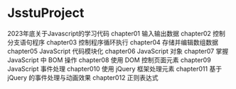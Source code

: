 # JsstuProject
2023年底关于Javascript的学习代码
chapter01 输入输出数据
chapter02 控制分支语句程序
chapter03 控制程序循环执行
chapter04 存储并编辑数组数据
chapter05 JavaScript 代码模块化
chapter06 JavaScript 对象
chapter07 掌握 JavaScript 中 BOM 操作
chapter08 使用 DOM 控制页面元素
chapter09 JavaScript 事件处理
chapter010 使用 jQuery 框架处理元素
chapter011 基于 jQuery 的事件处理与动画效果
chapter012 正则表达式